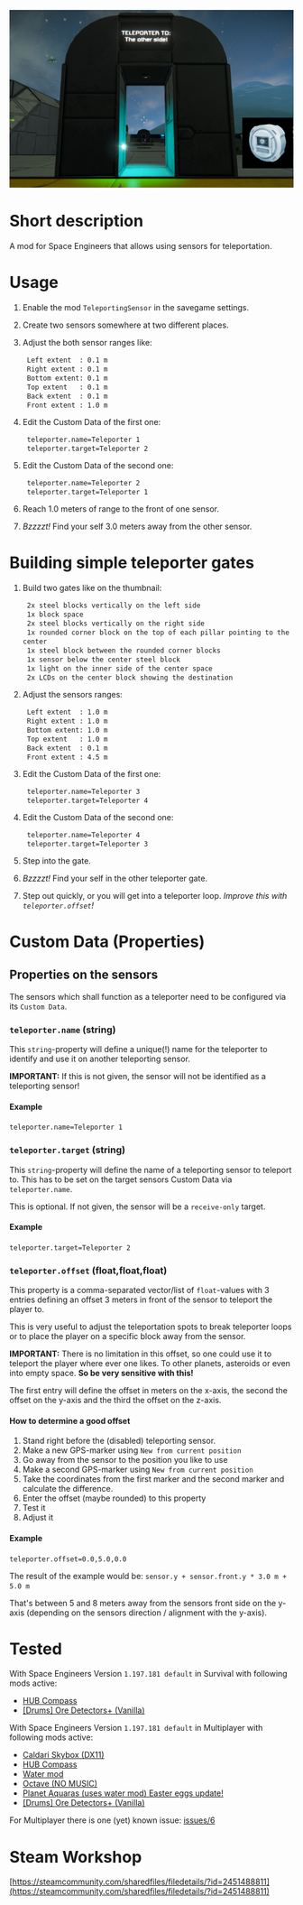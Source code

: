 ![Thumbnail](thumb.png)

# Short description
A mod for Space Engineers that allows using sensors for teleportation.

# Usage

1. Enable the mod `TeleportingSensor` in the savegame settings.
1. Create two sensors somewhere at two different places.
1. Adjust the both sensor ranges like:

        Left extent  : 0.1 m
        Right extent : 0.1 m
        Bottom extent: 0.1 m
        Top extent   : 0.1 m
        Back extent  : 0.1 m
        Front extent : 1.0 m

1. Edit the Custom Data of the first one:

        teleporter.name=Teleporter 1
        teleporter.target=Teleporter 2

1. Edit the Custom Data of the second one:

        teleporter.name=Teleporter 2
        teleporter.target=Teleporter 1

1. Reach 1.0 meters of range to the front of one sensor.
1. *Bzzzzt!* Find your self 3.0 meters away from the other sensor.

# Building simple teleporter gates

1. Build two gates like on the thumbnail:

        2x steel blocks vertically on the left side
        1x block space
        2x steel blocks vertically on the right side
        1x rounded corner block on the top of each pillar pointing to the center
        1x steel block between the rounded corner blocks
        1x sensor below the center steel block
        1x light on the inner side of the center space
        2x LCDs on the center block showing the destination

1. Adjust the sensors ranges:

        Left extent  : 1.0 m
        Right extent : 1.0 m
        Bottom extent: 1.0 m
        Top extent   : 1.0 m
        Back extent  : 0.1 m
        Front extent : 4.5 m

1. Edit the Custom Data of the first one:

        teleporter.name=Teleporter 3
        teleporter.target=Teleporter 4

1. Edit the Custom Data of the second one:

        teleporter.name=Teleporter 4
        teleporter.target=Teleporter 3

1. Step into the gate.
1. *Bzzzzt!* Find your self in the other teleporter gate.
1. Step out quickly, or you will get into a teleporter loop. *Improve this with `teleporter.offset`!*

# Custom Data (Properties)

## Properties on the sensors

The sensors which shall function as a teleporter need to be configured via its `Custom Data`.

### `teleporter.name` (string)

This `string`-property will define a unique(!) name for the teleporter to identify and use it on another teleporting sensor.

**IMPORTANT:** If this is not given, the sensor will not be identified as a teleporting sensor!

#### Example

`teleporter.name=Teleporter 1`

### `teleporter.target` (string)

This `string`-property will define the name of a teleporting sensor to teleport to. This has to be set on the target sensors Custom Data via `teleporter.name`.

This is optional. If not given, the sensor will be a `receive-only` target.

#### Example

`teleporter.target=Teleporter 2`

### `teleporter.offset` (float,float,float)

This property is a comma-separated vector/list of `float`-values with 3 entries defining an offset 3 meters in front of the sensor to teleport the player to.

This is very useful to adjust the teleportation spots to break teleporter loops or to place the player on a specific block away from the sensor.

**IMPORTANT:** There is no limitation in this offset, so one could use it to teleport the player where ever one likes. To other planets, asteroids or even into empty space. **So be very sensitive with this!**

The first entry will define the offset in meters on the x-axis, the second the offset on the y-axis and the third the offset on the z-axis.

#### How to determine a good offset

1. Stand right before the (disabled) teleporting sensor.
1. Make a new GPS-marker using `New from current position`
1. Go away from the sensor to the position you like to use
1. Make a second GPS-marker using `New from current position`
1. Take the coordinates from the first marker and the second marker and calculate the difference.
1. Enter the offset (maybe rounded) to this property
1. Test it
1. Adjust it

#### Example

`teleporter.offset=0.0,5.0,0.0`

The result of the example would be: `sensor.y + sensor.front.y * 3.0 m + 5.0 m`

That's between 5 and 8 meters away from the sensors front side on the y-axis (depending on the sensors direction / alignment with the y-axis).

# Tested

With Space Engineers Version `1.197.181 default` in Survival with following mods active:

- [HUB Compass](https://steamcommunity.com/sharedfiles/filedetails/?id=1469072169)
- [[Drums] Ore Detectors+ (Vanilla)](https://steamcommunity.com/sharedfiles/filedetails/?id=1687631436)

With Space Engineers Version `1.197.181 default` in Multiplayer with following mods active:

- [Caldari Skybox (DX11)](https://steamcommunity.com/sharedfiles/filedetails/?id=540223802)
- [HUB Compass](https://steamcommunity.com/sharedfiles/filedetails/?id=1469072169)
- [Water mod](https://steamcommunity.com/sharedfiles/filedetails/?id=2200451495)
- [Octave (NO MUSIC)](https://steamcommunity.com/sharedfiles/filedetails/?id=2198167491)
- [Planet Aquaras (uses water mod) Easter eggs update!](https://steamcommunity.com/sharedfiles/filedetails/?id=2217031815)
- [[Drums] Ore Detectors+ (Vanilla)](https://steamcommunity.com/sharedfiles/filedetails/?id=1687631436)

For Multiplayer there is one (yet) known issue: [issues/6](https://github.com/mflink3012/spaceengineers-mod-teleportingsensors/issues/6)

# Steam Workshop

[https://steamcommunity.com/sharedfiles/filedetails/?id=2451488811](https://steamcommunity.com/sharedfiles/filedetails/?id=2451488811)
